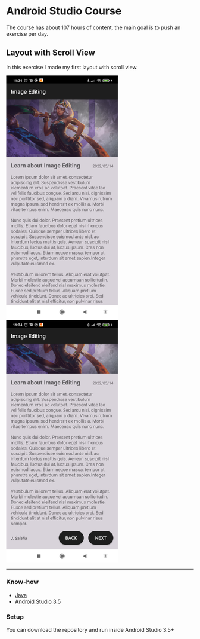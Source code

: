 # Android Studio Course
The course has about 107 hours of content, the main goal is to push an exercise per day.

## Layout with Scroll View

In this exercise I made my first layout with scroll view.

<p float="center">
  <img src="images/img1.jpg" width="300" />
  <img src="images/img2.jpg" width="300" /> 
</p>

---

### Know-how

- [Java](https://www.java.com/pt-BR/)
- [Android Studio 3.5](https://developer.android.com/studio?hl=pt-br)

### Setup

You can download the repository and run inside Android Studio 3.5+
